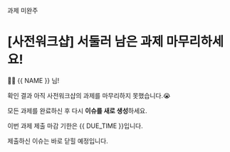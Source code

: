 
과제 미완주

# [사전워크샵] 서둘러 남은 과제 마무리하세요!

👋🏼 {{ NAME }} 님!

확인 결과 아직 사전워크샵의 과제를 마무리하지 못했습니다.😭

모든 과제를 완료하신 후 다시 **이슈를 새로 생성**하세요.

이번 과제 제출 마감 기한은 {{ DUE_TIME }}입니다.

제출하신 이슈는 바로 닫힐 예정입니다.
